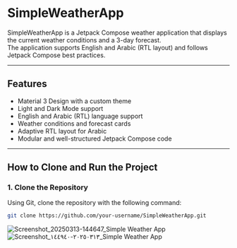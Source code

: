 # SimpleWeatherApp

SimpleWeatherApp is a Jetpack Compose weather application that displays the current weather conditions and a 3-day forecast.  
The application supports English and Arabic (RTL layout) and follows Jetpack Compose best practices.

---

## Features
- Material 3 Design with a custom theme  
- Light and Dark Mode support  
- English and Arabic (RTL) language support  
- Weather conditions and forecast cards  
- Adaptive RTL layout for Arabic  
- Modular and well-structured Jetpack Compose code  

---

## How to Clone and Run the Project

### 1. Clone the Repository
Using Git, clone the repository with the following command:
```sh
git clone https://github.com/your-username/SimpleWeatherApp.git
```
![Screenshot_20250313-144647_Simple Weather App](https://github.com/user-attachments/assets/3c7de428-5306-4282-a068-44ffd1e56601)
![Screenshot_٢٠٢٥٠٣١٣-١٤٤٩٤٠_Simple Weather App](https://github.com/user-attachments/assets/27c24d1c-9662-484b-a9ae-78c9ac7e3574)
